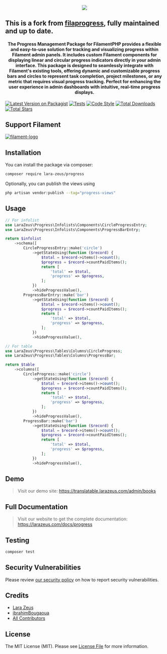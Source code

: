 <p align="center">
<a href="https://larazeus.com"><img src="https://larazeus.com/images/lara-zeus-progress.webp?v=3" /></a>
</p>

## This is a fork from [filaprogress](https://github.com/ibrahimBougaoua/filaprogress), fully maintained and up to date.

<h4 align="center">The Progress Management Package for FilamentPHP provides a flexible and easy-to-use solution for tracking and visualizing progress within Filament admin panels. It includes custom Filament components for displaying linear and circular progress indicators directly in your admin interface. This package is designed to seamlessly integrate with Filament's existing tools, offering dynamic and customizable progress bars and circles to represent task completion, project milestones, or any metric that requires visual progress tracking. Perfect for enhancing the user experience in admin dashboards with intuitive, real-time progress displays.</h4>

<p align="center">

[![Latest Version on Packagist](https://img.shields.io/packagist/v/lara-zeus/progress.svg?style=flat-square)](https://packagist.org/packages/lara-zeus/progress)
[![Tests](https://img.shields.io/github/actions/workflow/status/lara-zeus/progress/run-tests.yml?label=tests&style=flat-square&branch=main)](https://github.com/lara-zeus/progress/actions?query=workflow%3Arun-tests+branch%3Amain)
[![Code Style](https://img.shields.io/github/actions/workflow/status/lara-zeus/progress/fix-php-code-style-issues.yml?label=code-style&flat-square)](https://github.com/lara-zeus/progress/actions?query=workflow%3Afix-php-code-style-issues+branch%3Amain)
[![Total Downloads](https://img.shields.io/packagist/dt/lara-zeus/progress.svg?style=flat-square)](https://packagist.org/packages/lara-zeus/progress)
[![Total Stars](https://img.shields.io/github/stars/lara-zeus/progress?style=flat-square)](https://github.com/lara-zeus/progress)

</p>

## Support Filament

<a href="https://github.com/sponsors/danharrin">
<img alt="filament-logo" src="https://larazeus.com/images/filament-sponsor-banner.webp">
</a>

## Installation

You can install the package via composer:

```bash
composer require lara-zeus/progress
```

Optionally, you can publish the views using

```bash
php artisan vendor:publish --tag="progress-views"
```

## Usage

```php
// For infolist
use LaraZeus\Progress\Infolists\Components\CircleProgressEntry;
use LaraZeus\Progress\Infolists\Components\ProgressBarEntry;

return $infolist
    ->schema([
        CircleProgressEntry::make('circle')
            ->getStateUsing(function ($record) {
                $total = $record->items()->count();
                $progress = $record->countPaidItems();
                return [
                    'total' => $total,
                    'progress' => $progress,
                ];
            })
            ->hideProgressValue(),
        ProgressBarEntry::make('bar')
            ->getStateUsing(function ($record) {
                $total = $record->items()->count();
                $progress = $record->countPaidItems();
                return [
                    'total' => $total,
                    'progress' => $progress,
                ];
            })
            ->hideProgressValue(),

```

```php
// For table
use LaraZeus\Progress\Tables\Columns\CircleProgress;
use LaraZeus\Progress\Tables\Columns\ProgressBar;

return $table
    ->columns([
        CircleProgress::make('circle')
            ->getStateUsing(function ($record) {
                $total = $record->items()->count();
                $progress = $record->countPaidItems();
                return [
                    'total' => $total,
                    'progress' => $progress,
                ];
            })
            ->hideProgressValue(),
        ProgressBar::make('bar')
            ->getStateUsing(function ($record) {
                $total = $record->items()->count();
                $progress = $record->countPaidItems();
                return [
                    'total' => $total,
                    'progress' => $progress,
                ];
            })
            ->hideProgressValue(),
```

## Demo

> Visit our demo site: https://translatable.larazeus.com/admin/books


## Full Documentation

> Visit our website to get the complete documentation: https://larazeus.com/docs/progress

## Testing

```bash
composer test
```

## Security Vulnerabilities

Please review [our security policy](../../security/policy) on how to report security vulnerabilities.

## Credits

- [Lara Zeus](https://github.com/lara-zeus)
- [ibrahimBougaoua](https://github.com/ibrahimBougaoua/filaprogress)
- [All Contributors](../../contributors)

## License

The MIT License (MIT). Please see [License File](LICENSE.md) for more information.
